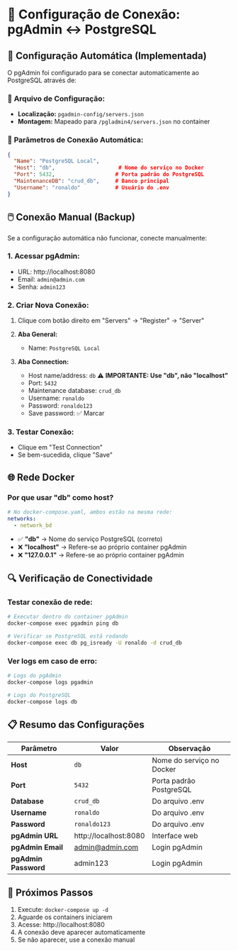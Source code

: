 # 🔗 Configuração de Conexão: pgAdmin ↔ PostgreSQL

## 🚀 **Configuração Automática (Implementada)**

O pgAdmin foi configurado para se conectar automaticamente ao PostgreSQL através de:

### 📁 **Arquivo de Configuração:**
- **Localização:** `pgadmin-config/servers.json`
- **Montagem:** Mapeado para `/pgladmin4/servers.json` no container

### 🔧 **Parâmetros de Conexão Automática:**
```json
{
  "Name": "PostgreSQL Local",
  "Host": "db",                    # Nome do serviço no Docker
  "Port": 5432,                   # Porta padrão do PostgreSQL
  "MaintenanceDB": "crud_db",     # Banco principal
  "Username": "ronaldo"           # Usuário do .env
}
```

## 🖱️ **Conexão Manual (Backup)**

Se a configuração automática não funcionar, conecte manualmente:

### **1. Acessar pgAdmin:**
- URL: http://localhost:8080
- Email: `admin@admin.com`
- Senha: `admin123`

### **2. Criar Nova Conexão:**
1. Clique com botão direito em "Servers" → "Register" → "Server"
2. **Aba General:**
   - Name: `PostgreSQL Local`
   
3. **Aba Connection:**
   - Host name/address: `db` ⚠️ **IMPORTANTE: Use "db", não "localhost"**
   - Port: `5432`
   - Maintenance database: `crud_db`
   - Username: `ronaldo`
   - Password: `ronaldo123`
   - Save password: ✅ Marcar

### **3. Testar Conexão:**
- Clique em "Test Connection"
- Se bem-sucedida, clique "Save"

## 🌐 **Rede Docker**

### **Por que usar "db" como host?**
```yaml
# No docker-compose.yaml, ambos estão na mesma rede:
networks:
  - network_bd
```

- ✅ **"db"** → Nome do serviço PostgreSQL (correto)
- ❌ **"localhost"** → Refere-se ao próprio container pgAdmin
- ❌ **"127.0.0.1"** → Refere-se ao próprio container pgAdmin

## 🔍 **Verificação de Conectividade**

### **Testar conexão de rede:**
```bash
# Executar dentro do container pgAdmin
docker-compose exec pgadmin ping db

# Verificar se PostgreSQL está rodando
docker-compose exec db pg_isready -U ronaldo -d crud_db
```

### **Ver logs em caso de erro:**
```bash
# Logs do pgAdmin
docker-compose logs pgadmin

# Logs do PostgreSQL
docker-compose logs db
```

## 📋 **Resumo das Configurações**

| Parâmetro | Valor | Observação |
|-----------|-------|------------|
| **Host** | `db` | Nome do serviço no Docker |
| **Port** | `5432` | Porta padrão PostgreSQL |
| **Database** | `crud_db` | Do arquivo .env |
| **Username** | `ronaldo` | Do arquivo .env |
| **Password** | `ronaldo123` | Do arquivo .env |
| **pgAdmin URL** | http://localhost:8080 | Interface web |
| **pgAdmin Email** | admin@admin.com | Login pgAdmin |
| **pgAdmin Password** | admin123 | Login pgAdmin |

## 🎯 **Próximos Passos**

1. Execute: `docker-compose up -d`
2. Aguarde os containers iniciarem
3. Acesse: http://localhost:8080
4. A conexão deve aparecer automaticamente
5. Se não aparecer, use a conexão manual
